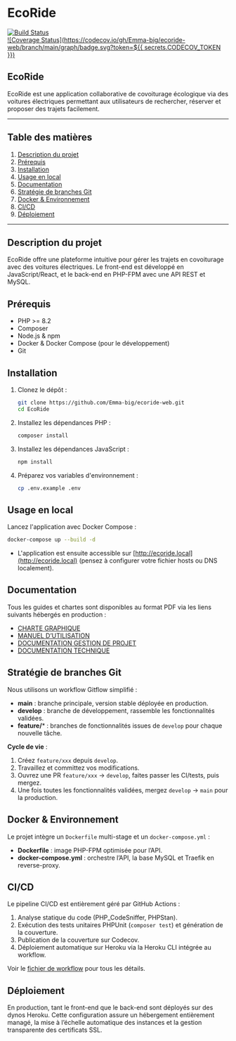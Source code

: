 # EcoRide

[![Build Status](https://github.com/Emma-big/ecoride-web/actions/workflows/ci.yml/badge.svg)](https://github.com/Emma-big/ecoride-web/actions/workflows/ci.yml)  
[![Coverage Status](https://codecov.io/gh/Emma-big/ecoride-web/branch/main/graph/badge.svg?token=${{ secrets.CODECOV_TOKEN }})](https://codecov.io/gh/Emma-big/ecoride-web)



## EcoRide

EcoRide est une application collaborative de covoiturage écologique via des voitures électriques permettant aux utilisateurs de rechercher, réserver et proposer des trajets facilement.

---

## Table des matières

1. [Description du projet](#description-du-projet)
2. [Prérequis](#prérequis)
3. [Installation](#installation)
4. [Usage en local](#usage-en-local)
5. [Documentation](#documentation)
6. [Stratégie de branches Git](#stratégie-de-branches-git)
7. [Docker & Environnement](#docker--environnement)
8. [CI/CD](#cicd)
9. [Déploiement](#déploiement)

---

## Description du projet

EcoRide offre une plateforme intuitive pour gérer les trajets en covoiturage avec des voitures électriques. Le front-end est développé en JavaScript/React, et le back-end en PHP-FPM avec une API REST et MySQL.

## Prérequis

* PHP >= 8.2
* Composer
* Node.js & npm
* Docker & Docker Compose (pour le développement)
* Git

## Installation

1. Clonez le dépôt :

   ```bash
   git clone https://github.com/Emma-big/ecoride-web.git
   cd EcoRide
   ```
2. Installez les dépendances PHP :

   ```bash
   composer install
   ```
3. Installez les dépendances JavaScript :

   ```bash
   npm install
   ```
4. Préparez vos variables d'environnement :

   ```bash
   cp .env.example .env
   ```

## Usage en local

Lancez l'application avec Docker Compose :

```bash
docker-compose up --build -d
```

* L'application est ensuite accessible sur [http://ecoride.local](http://ecoride.local) (pensez à configurer votre fichier hosts ou DNS localement).

## Documentation

Tous les guides et chartes sont disponibles au format PDF via les liens suivants hébergés en production :

* [CHARTE GRAPHIQUE](https://ecoride-web-2fb86cbe3fd4.herokuapp.com/assets/documents/charte_graphique.pdf)
* [MANUEL D’UTILISATION](https://ecoride-web-2fb86cbe3fd4.herokuapp.com/assets/documents/manuel_utilisation.pdf)
* [DOCUMENTATION GESTION DE PROJET](https://ecoride-web-2fb86cbe3fd4.herokuapp.com/assets/documents/gestion_projet.pdf)
* [DOCUMENTATION TECHNIQUE](https://ecoride-web-2fb86cbe3fd4.herokuapp.com/assets/documents/documentation_technique.pdf)

## Stratégie de branches Git

Nous utilisons un workflow Gitflow simplifié :

* **main** : branche principale, version stable déployée en production.
* **develop** : branche de développement, rassemble les fonctionnalités validées.
* **feature/**\* : branches de fonctionnalités issues de `develop` pour chaque nouvelle tâche.

**Cycle de vie** :

1. Créez `feature/xxx` depuis `develop`.
2. Travaillez et committez vos modifications.
3. Ouvrez une PR `feature/xxx` → `develop`, faites passer les CI/tests, puis mergez.
4. Une fois toutes les fonctionnalités validées, mergez `develop` → `main` pour la production.

## Docker & Environnement

Le projet intègre un `Dockerfile` multi-stage et un `docker-compose.yml` :

* **Dockerfile** : image PHP-FPM optimisée pour l’API.
* **docker-compose.yml** : orchestre l’API, la base MySQL et Traefik en reverse-proxy.

## CI/CD

Le pipeline CI/CD est entièrement géré par GitHub Actions :

1. Analyse statique du code (PHP_CodeSniffer, PHPStan).  
2. Exécution des tests unitaires PHPUnit (`composer test`) et génération de la couverture.  
3. Publication de la couverture sur Codecov.  
4. Déploiement automatique sur Heroku via la Heroku CLI intégrée au workflow.

Voir le [fichier de workflow](.github/workflows/ci.yml) pour tous les détails.

## Déploiement

En production, tant le front-end que le back-end sont déployés sur des dynos Heroku. Cette configuration assure un hébergement entièrement managé, la mise à l’échelle automatique des instances et la gestion transparente des certificats SSL.
